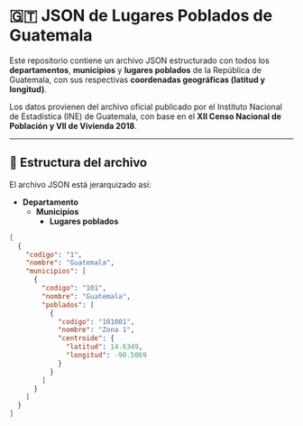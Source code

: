 # 🇬🇹 JSON de Lugares Poblados de Guatemala

Este repositorio contiene un archivo JSON estructurado con todos los **departamentos**, **municipios** y **lugares poblados** de la República de Guatemala, con sus respectivas **coordenadas geográficas (latitud y longitud)**.

Los datos provienen del archivo oficial publicado por el Instituto Nacional de Estadística (INE) de Guatemala, con base en el **XII Censo Nacional de Población y VII de Vivienda 2018**.

---

## 🧾 Estructura del archivo

El archivo JSON está jerarquizado así:

- **Departamento**
  - **Municipios**
    - **Lugares poblados**

```json
[
  {
    "codigo": "1",
    "nombre": "Guatemala",
    "municipios": [
      {
        "codigo": "101",
        "nombre": "Guatemala",
        "poblados": [
          {
            "codigo": "101001",
            "nombre": "Zona 1",
            "centroide": {
              "latitud": 14.6349,
              "longitud": -90.5069
            }
          }
        ]
      }
    ]
  }
]
